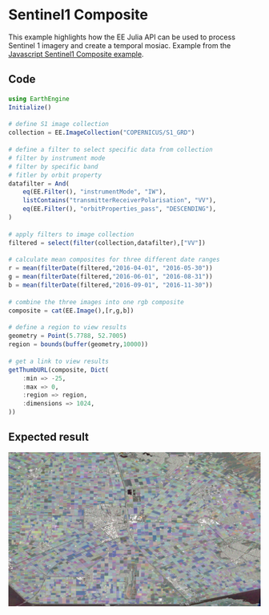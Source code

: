 # Sentinel1 Composite

This example highlights how the EE Julia API can be used to process Sentinel 1 imagery and create a temporal mosiac. Example from the [Javascript Sentinel1 Composite example](https://code.earthengine.google.com/?scriptPath=Examples:Demos/Sentinel1%20Composite).

## Code

```julia
using EarthEngine
Initialize()

# define S1 image collection
collection = EE.ImageCollection("COPERNICUS/S1_GRD")

# define a filter to select specific data from collection
# filter by instrument mode
# filter by specific band
# fitler by orbit property
datafilter = And(
    eq(EE.Filter(), "instrumentMode", "IW"),
    listContains("transmitterReceiverPolarisation", "VV"),
    eq(EE.Filter(), "orbitProperties_pass", "DESCENDING"),
)

# apply filters to image collection
filtered = select(filter(collection,datafilter),["VV"])

# calculate mean composites for three different date ranges
r = mean(filterDate(filtered,"2016-04-01", "2016-05-30"))
g = mean(filterDate(filtered,"2016-06-01", "2016-08-31"))
b = mean(filterDate(filtered,"2016-09-01", "2016-11-30"))

# combine the three images into one rgb composite
composite = cat(EE.Image(),[r,g,b])

# define a region to view results
geometry = Point(5.7788, 52.7005)
region = bounds(buffer(geometry,10000))

# get a link to view results
getThumbURL(composite, Dict(
    :min => -25,
    :max => 0,
    :region => region,
    :dimensions => 1024,
))
```

## Expected result

![example_s1_composite](../assets/example_s1_composite.png)

